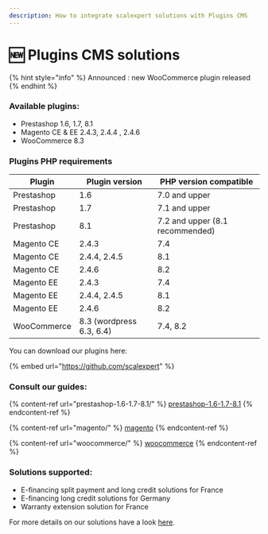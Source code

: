 ```yaml
---
description: How to integrate scalexpert solutions with Plugins CMS
---
```


# 🆕 Plugins CMS solutions

{% hint style="info" %}
Announced : new WooCommerce plugin released
{% endhint %}

### Available plugins:

* Prestashop 1.6, 1.7, 8.1
* Magento CE & EE 2.4.3, 2.4.4 , 2.4.6
* WooCommerce 8.3

### Plugins PHP requirements

| Plugin      | Plugin version           | PHP version compatible          |
| ----------- | ------------------------ | ------------------------------- |
| Prestashop  | 1.6                      | 7.0 and upper                   |
| Prestashop  | 1.7                      | 7.1 and upper                   |
| Prestashop  | 8.1                      | 7.2 and upper (8.1 recommended) |
| Magento CE  | 2.4.3                    | 7.4                             |
| Magento CE  | 2.4.4, 2.4.5             | 8.1                             |
| Magento CE  | 2.4.6                    | 8.2                             |
| Magento EE  | 2.4.3                    | 7.4                             |
| Magento EE  | 2.4.4, 2.4.5             | 8.1                             |
| Magento EE  | 2.4.6                    | 8.2                             |
| WooCommerce | 8.3 (wordpress 6.3, 6.4) | 7.4, 8.2                        |

You can download our plugins here:

{% embed url="https://github.com/scalexpert" %}

### Consult our guides:

{% content-ref url="prestashop-1.6-1.7-8.1/" %}
[prestashop-1.6-1.7-8.1](prestashop-1.6-1.7-8.1/)
{% endcontent-ref %}

{% content-ref url="magento/" %}
[magento](magento/)
{% endcontent-ref %}

{% content-ref url="woocommerce/" %}
[woocommerce](woocommerce/)
{% endcontent-ref %}

### Solutions supported:

* E-financing split payment and long credit solutions for France
* E-financing long credit solutions for Germany
* Warranty extension solution for France

For more details on our solutions have a look [here](broken-reference).
